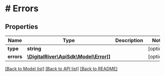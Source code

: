 # # Errors

## Properties

Name | Type | Description | Notes
------------ | ------------- | ------------- | -------------
**type** | **string** |  | [optional] 
**errors** | [**\DigitalRiver\ApiSdk\Model\Error[]**](Error.md) |  | [optional] 

[[Back to Model list]](../../README.md#documentation-for-models) [[Back to API list]](../../README.md#documentation-for-api-endpoints) [[Back to README]](../../README.md)


